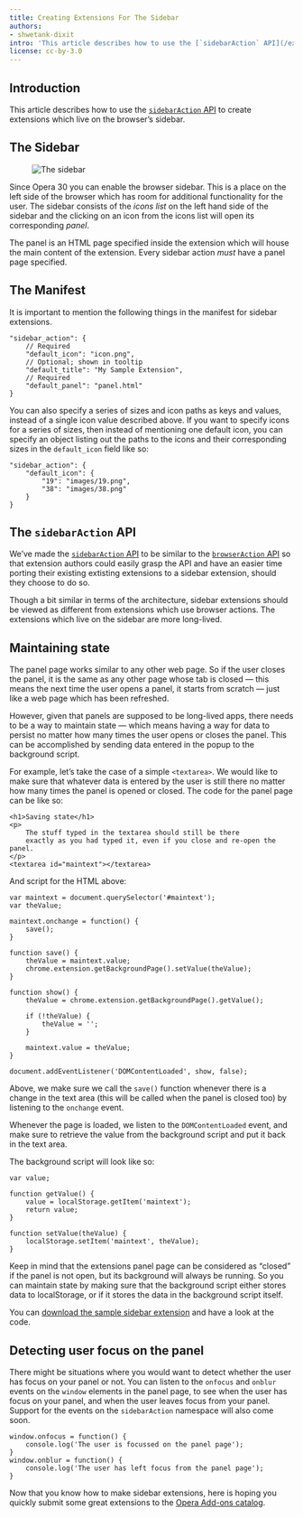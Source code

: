```yaml
---
title: Creating Extensions For The Sidebar
authors:
- shwetank-dixit
intro: 'This article describes how to use the [`sidebarAction` API](/extensions/sidebar-action-api/) to create extensions which live on the browser’s sidebar.'
license: cc-by-3.0
---
```


## Introduction

This article describes how to use the [`sidebarAction` API](/extensions/sidebar-action-api/) to create extensions which live on the browser’s sidebar.

## The Sidebar

<figure block="figure">
	<img elem="media" src="{{ page.id }}/scheme.png" alt="The sidebar">
</figure>

Since Opera 30 you can enable the browser sidebar. This is a place on the left side of the browser which has room for additional functionality for the user. The sidebar consists of the _icons list_ on the left hand side of the sidebar and the clicking on an icon from the icons list will open its corresponding _panel_.

The panel is an HTML page specified inside the extension which will house the main content of the extension. Every sidebar action _must_ have a panel page specified.

## The Manifest

It is important to mention the following things in the manifest for sidebar extensions.

	"sidebar_action": {
		// Required
		"default_icon": "icon.png",
		// Optional; shown in tooltip
		"default_title": "My Sample Extension",
		// Required
		"default_panel": "panel.html"
	}

You can also specify a series of sizes and icon paths as keys and values, instead of a single icon value described above. If you want to specify icons for a series of sizes, then instead of mentioning one default icon, you can specify an object listing out the paths to the icons and their corresponding sizes in the `default_icon` field like so:

	"sidebar_action": {
		"default_icon": {
			"19": "images/19.png",
			"38": "images/38.png"
		}
	}

## The `sidebarAction` API

We’ve made the [`sidebarAction` API](/extensions/sidebar-action-api/) to be similar to the [`browserAction` API](/extensions/browser-actions/) so that extension authors could easily grasp the API and have an easier time porting their existing extisting extensions to a sidebar extension, should they choose to do so.

Though a bit similar in terms of the architecture, sidebar extensions should be viewed as different from extensions which use browser actions. The extensions which live on the sidebar are more long-lived.

## Maintaining state

The panel page works similar to any other web page. So if the user closes the panel, it is the same as any other page whose tab is closed — this means the next time the user opens a panel, it starts from scratch — just like a web page which has been refreshed.

However, given that panels are supposed to be long-lived apps, there needs to be a way to maintain state — which means having a way for data to persist no matter how many times the user opens or closes the panel. This can be accomplished by sending data entered in the popup to the background script.

For example, let’s take the case of a simple `<textarea>`. We would like to make sure that whatever data is entered by the user is still there no matter how many times the panel is opened or closed. The code for the panel page can be like so:

	<h1>Saving state</h1>
	<p>
		The stuff typed in the textarea should still be there
		exactly as you had typed it, even if you close and re-open the panel.
	</p>
	<textarea id="maintext"></textarea>

And script for the HTML above:

	var maintext = document.querySelector('#maintext');
	var theValue;

	maintext.onchange = function() {
		save();
	}

	function save() {
		theValue = maintext.value;
		chrome.extension.getBackgroundPage().setValue(theValue);
	}

	function show() {
		theValue = chrome.extension.getBackgroundPage().getValue();

		if (!theValue) {
			theValue = '';
		}

		maintext.value = theValue;
	}

	document.addEventListener('DOMContentLoaded', show, false);

Above, we make sure we call the `save()` function whenever there is a change in the text area (this will be called when the panel is closed too) by listening to the `onchange` event.

Whenever the page is loaded, we listen to the `DOMContentLoaded` event, and make sure to retrieve the value from the background script and put it back in the text area.

The background script will look like so:

	var value;

	function getValue() {
		value = localStorage.getItem('maintext');
		return value;
	}

	function setValue(theValue) {
		localStorage.setItem('maintext', theValue);
	}

Keep in mind that the extensions panel page can be considered as “closed” if the panel is not open, but its background will always be running. So you can maintain state by making sure that the background script either stores data to localStorage, or if it stores the data in the background script itself.

You can [download the sample sidebar extension](/extensions/extension-samples/sidebar-maintain-state.crx) and have a look at the code.

## Detecting user focus on the panel

There might be situations where you would want to detect whether the user has focus on your panel or not. You can listen to the `onfocus` and `onblur` events on the `window` elements in the panel page, to see when the user has focus on your panel, and when the user leaves focus from your panel. Support for the events on the `sidebarAction` namespace will also come soon.

	window.onfocus = function() {
		console.log('The user is focussed on the panel page');
	}
	window.onblur = function() {
		console.log('The user has left focus from the panel page');
	}

Now that you know how to make sidebar extensions, here is hoping you quickly submit some great extensions to the [Opera Add-ons catalog](https://addons.opera.com/extensions/?tag=sidebar).
